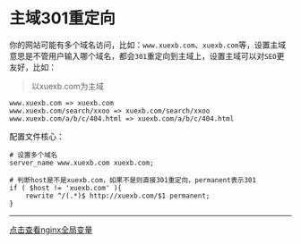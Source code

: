 # 主域301重定向

你的网站可能有多个域名访问，比如：`www.xuexb.com`、`xuexb.com`等，设置主域意思是不管用户输入哪个域名，都会`301`重定向到主域上，设置主域可以对`SEO`更友好，比如：

> 以xuexb.com为主域

```
www.xuexb.com => xuexb.com
www.xuexb.com/search/xxoo => xuexb.com/search/xxoo
www.xuexb.com/a/b/c/404.html => xuexb.com/a/b/c/404.html
```

配置文件核心：

```
# 设置多个域名
server_name www.xuexb.com xuexb.com;

# 判断host是不是xuexb.com，如果不是则直接301重定向，permanent表示301
if ( $host != 'xuexb.com' ){
    rewrite ^/(.*)$ http://xuexb.com/$1 permanent;
}
```

---

[点击查看nginx全局变量](https://echo.xuexb.com/api/dump/path?a=1&%E4%B8%AD%E6%96%87=%E5%A5%BD%E7%9A%84#123)

